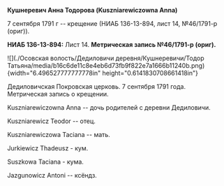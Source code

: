 **Кушнеревич Анна Тодорова (Kuszniarewiczowna Anna)**

7 сентября 1791 г -- крещение (НИАБ 136-13-894, лист 14, №46/1791-р
(ориг)).

**НИАБ 136-13-894:** Лист 14. **Метрическая запись №46/1791-р (ориг).**

![](./Осовская волость/Дедиловичи деревня/Кушнеревичи/Тодор Татьяна/media/b16c6de11c8e4eb6d73fb9f822e7a1666b11240b.png){width="6.496527777777778in"
height="0.6141830708661418in"}

Дедиловичская Покровская церковь. 7 сентября 1791 года. Метрическая
запись о крещении.

Kuszniarewiczowna Anna -- дочь родителей с деревни Дедиловичи.

Kuszniarewicz Teodor -- отец.

Kuszniarewiczowa Taciana -- мать.

Jurkiewicz Thadeusz - кум.

Suszkowa Taciana - кума.

Jazgunowicz Antoni -- ксёндз.
